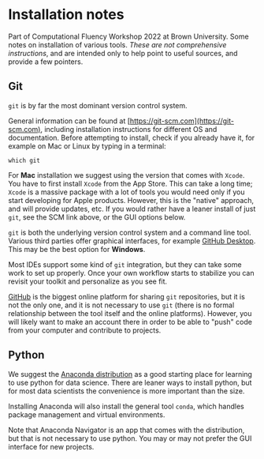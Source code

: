 # Installation notes
Part of Computational Fluency Workshop 2022 at Brown University. Some notes on installation of various tools. *These are not comprehensive instructions*, and are intended only to help point to useful sources, and provide a few pointers.

## Git

`git` is by far the most dominant version control system. 

General information can be found at [https://git-scm.com](https://git-scm.com), including installation instructions for different OS and documentation. Before attempting to install, check if you already have it, for example on Mac or Linux by typing in a terminal:
```shell
which git
```

For **Mac** installation we suggest using the version that comes with `Xcode`. You have to first install `Xcode` from the App Store. This can take a long time; `Xcode` is a massive package with a lot of tools you would need only if you start developing for Apple products. However, this is the "native" approach, and will provide updates, etc. If you would rather have a leaner install of just `git`, see the SCM link above, or the GUI options below.

`git` is both the underlying version control system and a command line tool. Various third parties offer graphical interfaces, for example
[GitHub Desktop](https://desktop.github.com). This may be the best option for **Windows**.

Most IDEs support some kind of `git` integration, but they can take some work to set up properly. Once your own workflow starts to stabilize you can revisit your toolkit and personalize as you see fit.

[GitHub](https://git.com) is the biggest online platform for sharing `git` repositories, but it is not the only one, and it is not necessary to use `git` (there is no formal relationship between the tool itself and the online platforms). However, you will likely want to make an account there in order to be able to "push" code from your computer and contribute to projects.

## Python

We suggest the [Anaconda distribution](https://www.anaconda.com/products/distribution) as a good starting place for learning to use python for data science. There are leaner ways to install python, but for most data scientists the convenience is more important than the size.

Installing Anaconda will also install the general tool `conda`, which handles package management and virtual environments.

Note that Anaconda Navigator is an app that comes with the distribution, but that is not necessary to use python. You may or may not prefer the GUI interface for new projects.


